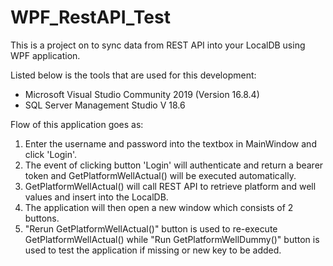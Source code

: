 # WPF_RestAPI_Test
This is a project on  to sync data from REST API into your LocalDB using WPF application.

Listed below is the tools that are used for this development:
- Microsoft Visual Studio Community 2019 (Version 16.8.4)
- SQL Server Management Studio V 18.6

Flow of this application goes as:
1. Enter the username and password into the textbox in MainWindow and click 'Login'.
2. The event of clicking button 'Login' will authenticate and return a bearer token and GetPlatformWellActual() will be executed automatically.
3. GetPlatformWellActual() will call REST API to retrieve platform and well values and insert into the LocalDB.
4. The application will then open a new window which consists of 2 buttons. 
5. "Rerun GetPlatformWellActual()" button is used to re-execute GetPlatformWellActual() while "Run GetPlatformWellDummy()" button is used to test the application if missing or new key to be added.
